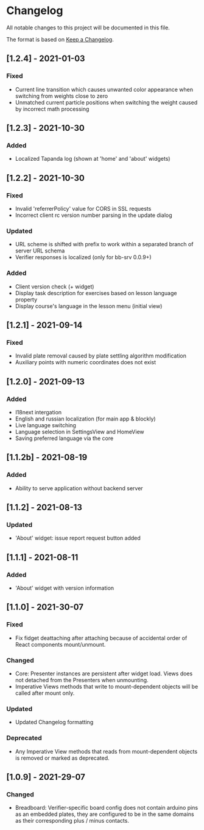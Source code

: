 # Changelog

All notable changes to this project will be documented in this file.

The format is based on [Keep a Changelog](https://keepachangelog.com/en/1.0.0/).

## [1.2.4] - 2021-01-03

### Fixed
- Current line transition which causes unwanted color appearance when switching from weights close to zero
- Unmatched current particle positions when switching the weight caused by incorrect math processing

## [1.2.3] - 2021-10-30

### Added
- Localized Tapanda log (shown at 'home' and 'about' widgets)

## [1.2.2] - 2021-10-30

### Fixed
- Invalid 'referrerPolicy' value for CORS in SSL requests
- Incorrect client rc version number parsing in the update dialog  

### Updated
- URL scheme is shifted with prefix to work within a separated branch of server URL schema
- Verifier responses is localized (only for bb-srv 0.0.9+)

### Added
- Client version check (+ widget)
- Display task description for exercises based on lesson language property
- Display course's language in the lesson menu (initial view)

## [1.2.1] - 2021-09-14

### Fixed
- Invalid plate removal caused by plate settling algorithm modification
- Auxiliary points with numeric coordinates does not exist

## [1.2.0] - 2021-09-13

### Added
- I18next intergation
- English and russian localization (for main app & blockly)
- Live language switching
- Language selection in SettingsView and HomeView
- Saving preferred language via the core

## [1.1.2b] - 2021-08-19

### Added
- Ability to serve application without backend server
## [1.1.2] - 2021-08-13

### Updated
- 'About' widget: issue report request button added

## [1.1.1] - 2021-08-11

### Added
- 'About' widget with version information

## [1.1.0] - 2021-30-07

### Fixed
- Fix fidget deattaching after attaching because of accidental order of React components mount/unmount.

### Changed
- Core: Presenter instances are persistent after widget load. Views does not detached from the Presenters when unmounting.
- Imperative Views methods that write to mount-dependent objects will be called after mount only.

### Updated
- Updated Changelog formatting

### Deprecated
- Any Imperative View methods that reads from mount-dependent objects is removed or marked as deprecated.

## [1.0.9] - 2021-29-07

### Changed
- Breadboard: Verifier-specific board config does not contain arduino pins as an embedded plates, they are configured to be in the same domains as their corresponding plus / minus contacts.
